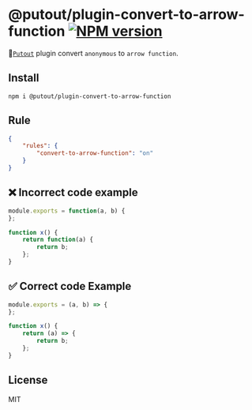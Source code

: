 # @putout/plugin-convert-to-arrow-function [![NPM version][NPMIMGURL]][NPMURL]

[NPMIMGURL]: https://img.shields.io/npm/v/@putout/plugin-convert-to-arrow-function.svg?style=flat&longCache=true
[NPMURL]: https://npmjs.org/package/@putout/plugin-convert-to-arrow-function"npm"

🐊[`Putout`](https://github.com/coderaiser/putout) plugin convert `anonymous` to `arrow function`.

## Install

```
npm i @putout/plugin-convert-to-arrow-function
```

## Rule

```json
{
    "rules": {
        "convert-to-arrow-function": "on"
    }
}
```

## ❌ Incorrect code example

```js
module.exports = function(a, b) {
};

function x() {
    return function(a) {
        return b;
    };
}
```

## ✅ Correct code Example

```js
module.exports = (a, b) => {
};

function x() {
    return (a) => {
        return b;
    };
}
```

## License

MIT
